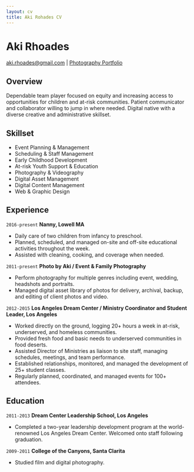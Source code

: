 ```yaml
---
layout: cv
title: Aki Rohades CV
---
```

# Aki Rhoades

<div id="webaddress">
<a href="aki.rhoades@gmail+jobs.com">aki.rhoades@gmail.com</a>
| <a href="https://www.photobyaki.com/">Photography Portfolio </a>
</div>

## Overview
Dependable team player focused on equity and increasing access to opportunities for children and at-risk communities. Patient communicator and collaborator willing to jump in where needed. Digital native with a diverse creative and administrative skillset.

## Skillset

- Event Planning & Management
- Scheduling & Staff Management
- Early Childhood Development
- At-risk Youth Support & Education
- Photography & Videography
- Digital Asset Management
- Digital Content Management
- Web & Graphic Design

## Experience

`2016-present`
__Nanny, Lowell MA__
* Daily care of two children from infancy to preschool.
* Planned, scheduled, and managed on-site and off-site educational activities throughout the week.
* Assisted with cleaning, cooking, and coverage when needed. 

`2011-present`
__Photo by Aki / Event & Family Photography__
* Perform photography for multiple genres including event, wedding, headshots and portraits.
* Managed digital asset library of photos for delivery, archival, backup, and editing of client photos and video.

`2012-2015`
__Los Angeles Dream Center / Ministry Coordinator and Student Leader, Los Angeles__
* Worked directly on the ground, logging 20+ hours a week in at-risk, underserved, and homeless communities.
* Provided fresh food and basic needs to underserved communities in food deserts.
* Assisted Director of Ministries as liaison to site staff, managing schedules, meetings, and team performance.
* Established relationships, monitored, and managed the development of 25+ student classes.
* Regularly planned, coordinated, and managed events for 100+ attendees.

## Education

`2011-2013`
__Dream Center Leadership School, Los Angeles__
- Completed a two-year leadership development program at the world-renowned Los Angeles Dream Center. Welcomed onto staff following graduation. 

`2009-2011`
__College of the Canyons, Santa Clarita__
- Studied film and digital photography.

<!-- ### Footer

Last updated: June 2019 -->


